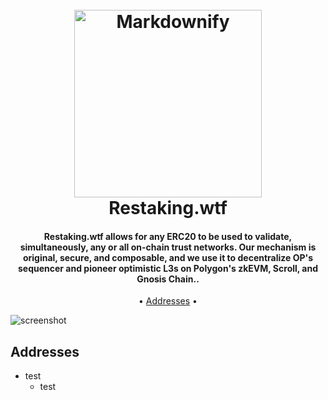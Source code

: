 
<h1 align="center">
  <br>
  <a><img src="https://storage.googleapis.com/ethglobal-api-production/projects/z4ysh/images/5ac2513cfc060657d11193d112cc567b.jpg?bustcache=1679851565837" alt="Markdownify" width="300"></a>
  <br>
  Restaking.wtf
  <br>
</h1>

  <h4 align="center">Restaking.wtf allows for any ERC20 to be used to validate, simultaneously, any or all on-chain trust networks. Our mechanism is original, secure, and composable, and we use it to decentralize OP's sequencer and pioneer optimistic L3s on Polygon's zkEVM, Scroll, and Gnosis Chain..</h4>

<p align="center">
  • <a href="#addresses">Addresses</a> •
</p>

![screenshot](https://storage.googleapis.com/ethglobal-api-production/projects%2Fz4ysh%2Fimages%2FScreenshot%202023-03-26%20at%2012.48.12%20PM.png)

## Addresses

* test
  - test
